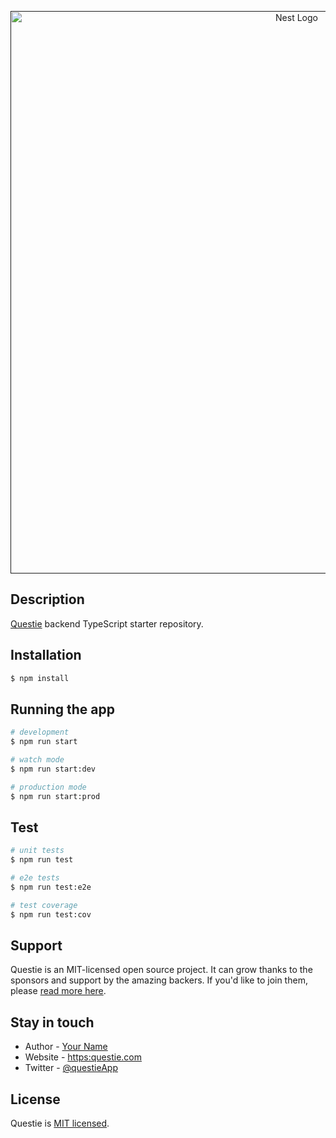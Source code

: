  <p align="center">
   <a href="" target="blank"><img src="https://res.cloudinary.com/dzupkbfvj/image/upload/v1715043711/image_z7sesj.png" width="900" alt="Nest Logo" /></a>
 </p>

[circleci-image]: https:img.shields.io/circleci/build/github/nestjs/nest/master?token=abc123def456
[circleci-url]: https:circleci.com/gh/nestjs/nest

<!-- <p align="center">
<a href="https://www.npmjs.com/~nestjscore" target="_blank"><img src="https://img.shields.io/npm/v/@nestjs/core/svg" alt="NPM Version" /></a>
<a href="https://discord.gg/G7Qnnhy" target="_blank"><img src="https://img.shields.io/badge/discord-online-brightgreen.svg" alt="Discord"/></a>
<a href="https://paypal.me/kamilmysliwiec" target="_blank"><img src="https://img.shields.io/badge/Donate-PayPal-ff3f59.svg"/></a>
<a href="https://opencollective.com/nest#sponsor"  target="_blank"><img src="https://img.shields.io/badge/Support%20us-Open%20Collective-41B883.svg" alt="Support us"></a>
<a href="https://twitter.com/nestframework" target="_blank"><img src="https://img.shields.io/twitter/follow/nestframework.svg?style=social&label=Follow"></a>
</p> -->

   <!--[![Backers on Open Collective](https:opencollective.com/nest/backers/svg)](https:opencollective.com/nest#backer)
   [![Sponsors on Open Collective](https:opencollective.com/nest/sponsors/svg)](https:opencollective.com/nest#sponsor)-->

## Description

[Questie](https:github.com/yourusername/questie) backend TypeScript starter repository.

## Installation

```bash
$ npm install
```

## Running the app

```bash
# development
$ npm run start

# watch mode
$ npm run start:dev

# production mode
$ npm run start:prod
```

## Test

```bash
# unit tests
$ npm run test

# e2e tests
$ npm run test:e2e

# test coverage
$ npm run test:cov
```

## Support

Questie is an MIT-licensed open source project. It can grow thanks to the sponsors and support by the amazing backers. If you'd like to join them, please [read more here](https:docs.questie.com/support).

## Stay in touch

- Author - [Your Name](https:yourwebsite.com)
- Website - [https:questie.com](https:questie.com/)
- Twitter - [@questieApp](https:twitter.com/questieframework)

## License

Questie is [MIT licensed](LICENSE).
